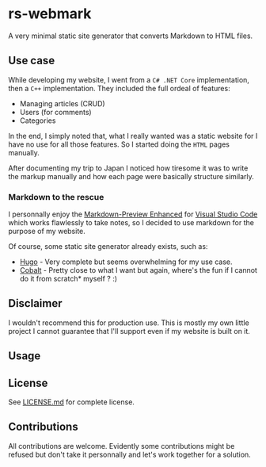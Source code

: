 # rs-webmark
A very minimal static site generator that converts Markdown to HTML files.

## Use case
While developing my website, I went from a `C# .NET Core` implementation, then a `C++` implementation.
They included the full ordeal of features:

* Managing articles (CRUD)
* Users (for comments)
* Categories

In the end, I simply noted that, what I really wanted was a static website for I have no use for all those features. So I started doing the `HTML` pages manually.

After documenting my trip to Japan I noticed how tiresome it was to write the markup manually and how each page were basically structure similarly.

### Markdown to the rescue
I personnally enjoy the [Markdown-Preview Enhanced](https://marketplace.visualstudio.com/items?itemName=shd101wyy.markdown-preview-enhanced) for [Visual Studio Code](https://code.visualstudio.com/) which works flawlessly to take notes, so I decided to use markdown for the purpose of my website.

Of course, some static site generator already exists, such as:
* [Hugo](https://gohugo.io) - Very complete but seems overwhelming for my use case.
* [Cobalt](https://cobalt-org.github.io/) - Pretty close to what I want but again, where's the fun if I cannot do it from scratch* myself ? :)

## Disclaimer
I wouldn't recommend this for production use. This is mostly my own little project I cannot guarantee that I'll support even if my website is built on it.

## Usage


## License
See [LICENSE.md](./LICENSE.md) for complete license.

## Contributions
All contributions are welcome. Evidently some contributions might be refused but don't take it personnally and let's work together for a solution.